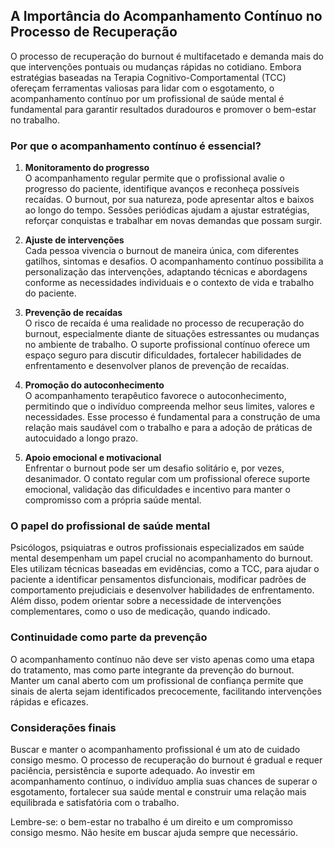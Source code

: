 
## A Importância do Acompanhamento Contínuo no Processo de Recuperação

O processo de recuperação do burnout é multifacetado e demanda mais do que intervenções pontuais ou mudanças rápidas no cotidiano. Embora estratégias baseadas na Terapia Cognitivo-Comportamental (TCC) ofereçam ferramentas valiosas para lidar com o esgotamento, o acompanhamento contínuo por um profissional de saúde mental é fundamental para garantir resultados duradouros e promover o bem-estar no trabalho.

### Por que o acompanhamento contínuo é essencial?

1. **Monitoramento do progresso**  
   O acompanhamento regular permite que o profissional avalie o progresso do paciente, identifique avanços e reconheça possíveis recaídas. O burnout, por sua natureza, pode apresentar altos e baixos ao longo do tempo. Sessões periódicas ajudam a ajustar estratégias, reforçar conquistas e trabalhar em novas demandas que possam surgir.

2. **Ajuste de intervenções**  
   Cada pessoa vivencia o burnout de maneira única, com diferentes gatilhos, sintomas e desafios. O acompanhamento contínuo possibilita a personalização das intervenções, adaptando técnicas e abordagens conforme as necessidades individuais e o contexto de vida e trabalho do paciente.

3. **Prevenção de recaídas**  
   O risco de recaída é uma realidade no processo de recuperação do burnout, especialmente diante de situações estressantes ou mudanças no ambiente de trabalho. O suporte profissional contínuo oferece um espaço seguro para discutir dificuldades, fortalecer habilidades de enfrentamento e desenvolver planos de prevenção de recaídas.

4. **Promoção do autoconhecimento**  
   O acompanhamento terapêutico favorece o autoconhecimento, permitindo que o indivíduo compreenda melhor seus limites, valores e necessidades. Esse processo é fundamental para a construção de uma relação mais saudável com o trabalho e para a adoção de práticas de autocuidado a longo prazo.

5. **Apoio emocional e motivacional**  
   Enfrentar o burnout pode ser um desafio solitário e, por vezes, desanimador. O contato regular com um profissional oferece suporte emocional, validação das dificuldades e incentivo para manter o compromisso com a própria saúde mental.

### O papel do profissional de saúde mental

Psicólogos, psiquiatras e outros profissionais especializados em saúde mental desempenham um papel crucial no acompanhamento do burnout. Eles utilizam técnicas baseadas em evidências, como a TCC, para ajudar o paciente a identificar pensamentos disfuncionais, modificar padrões de comportamento prejudiciais e desenvolver habilidades de enfrentamento. Além disso, podem orientar sobre a necessidade de intervenções complementares, como o uso de medicação, quando indicado.

### Continuidade como parte da prevenção

O acompanhamento contínuo não deve ser visto apenas como uma etapa do tratamento, mas como parte integrante da prevenção do burnout. Manter um canal aberto com um profissional de confiança permite que sinais de alerta sejam identificados precocemente, facilitando intervenções rápidas e eficazes.

### Considerações finais

Buscar e manter o acompanhamento profissional é um ato de cuidado consigo mesmo. O processo de recuperação do burnout é gradual e requer paciência, persistência e suporte adequado. Ao investir em acompanhamento contínuo, o indivíduo amplia suas chances de superar o esgotamento, fortalecer sua saúde mental e construir uma relação mais equilibrada e satisfatória com o trabalho.

Lembre-se: o bem-estar no trabalho é um direito e um compromisso consigo mesmo. Não hesite em buscar ajuda sempre que necessário.
```
